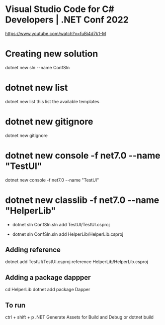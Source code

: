 # Visual Studio Code for C# Developers | .NET Conf 2022
https://www.youtube.com/watch?v=fuBi4d7k1-M


# Creating new solution
dotnet new sln --name ConfSln


# dotnet new list
dotnet new list
this list the available templates

# dotnet new gitignore
dotnet new gitignore

# dotnet new console -f net7.0 --name "TestUI"
dotnet new console -f net7.0 --name "TestUI"

# dotnet new classlib -f net7.0 --name "HelperLib"


- dotnet sln ConfSln.sln add TestUI/TestUI.csproj

- dotnet sln ConfSln.sln add HelperLib/HelperLib.csproj


## Adding reference
dotnet add TestUI/TestUI.csproj reference HelperLib/HelperLib.csproj

## Adding a package dappper
cd HelperLib
dotnet add package Dapper

## To  run
ctrl + shift + p
.NET Generate Assets for Build and Debug
or dotnet build
